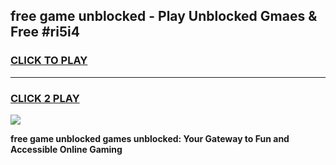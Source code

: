 
## free game unblocked - Play Unblocked Gmaes & Free #ri5i4
<h3>
<a href="https://premium.freeplayer.one?title=free_game_unblocked&ref=01M">CLICK TO PLAY</a></h3>
<hr>

<h3>
<a href="https://premium.freeplayer.one?title=free_game_unblocked&ref=01M">CLICK 2 PLAY</a>
  
</h3>

<a href="https://premium.freeplayer.one?title=free_game_unblocked&ref=01M"><img src="https://clearcache.store/games.png"></a>


**free game unblocked games unblocked: Your Gateway to Fun and Accessible Online Gaming**
